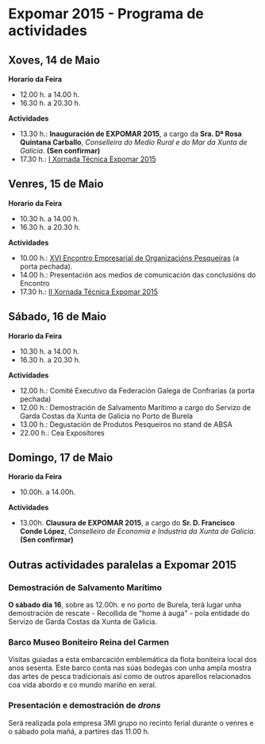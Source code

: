 # Expomar 2015 - Programa de actividades

## Xoves, 14 de Maio

**Horario da Feira**

* 12.00 h. a 14.00 h.
* 16.30 h. a 20.30 h.

**Actividades**

* 13.30 h.: **Inauguración de EXPOMAR 2015**, a cargo da **Sra. Dª Rosa Quintana Carballo**,
_Conselleira do Medio Rural e do Mar  da  Xunta de Galicia_. **(Sen confirmar)**
* 17.30 h.: [I Xornada Técnica Expomar 2015](/xornadas-tecnicas/2015/programa)

## Venres, 15 de Maio

**Horario da Feira**

* 10.30 h. a 14.00 h.
* 16.30 h. a 20.30 h.

**Actividades**

* 10.00 h.: [XVI Encontro Empresarial de Organizacións Pesqueiras](/encontro-empresarial/2015/programa) (a porta pechada).
* 14.00 h.: Presentación aos medios de comunicación das conclusións do Encontro
* 17.30 h.: [II Xornada Técnica Expomar 2015](/xornadas-tecnicas/2015/programa)

## Sábado, 16 de Maio

**Horario da Feira**

* 10.30 h. a 14.00 h.
* 16.30 h. a 20.30 h.

**Actividades**

* 12.00 h.: Comité Executivo da Federación Galega de Confrarías (a porta pechada)
* 12.00 h.: Demostración de Salvamento Marítimo a cargo do Servizo de Garda Costas da Xunta de Galicia no Porto de Burela
* 13.00 h.: Degustación de Produtos Pesqueiros no stand de ABSA
* 22.00 h.: Cea Expositores


## Domingo, 17 de Maio

**Horario da Feira**

* 10.00h. a 14.00h.

**Actividades**

* 13.00h.  **Clausura de EXPOMAR 2015**, a cargo do **Sr. D. Francisco Conde López**, 
_Conselleiro de Economía e Industria  da  Xunta de Galicia_. **(Sen confirmar)**

## Outras actividades paralelas a Expomar 2015

### Demostración de Salvamento Marítimo

**O sábado día 16**, sobre as 12.00h. e no porto de Burela, terá lugar unha
demostración de rescate - Recollida de "home á auga" - pola entidade do Servizo
de Garda Costas da Xunta de Galicia.

### Barco Museo Boniteiro Reina del Carmen

Visitas guiadas a esta embarcación emblemática da flota boniteira local dos anos sesenta. Este barco conta nas súas bodegas con unha ampla mostra das artes de pesca tradicionais así como de outros aparellos relacionados coa vida abordo e co mundo mariño en xeral.

### Presentación e demostración de _drons_

Será realizada pola empresa 3MI grupo  no recinto ferial durante o venres e
o sábado pola mañá, a partires das 11.00 h.

